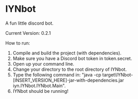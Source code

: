# IYNbot
A fun little discord bot.

Current Version: 0.2.1

How to run:
1. Compile and build the project (with dependencies).
2. Make sure you have a Discord bot token in token.secret.
3. Open up your command line.
4. Change your directory to the root directory of IYNbot.
5. Type the following command in: "java -cp target\IYNbot-[INSERT_VERSION_HERE]-jar-with-dependencies.jar iyn.IYNbot.IYNbot.Main".
6. IYNbot should be running!

